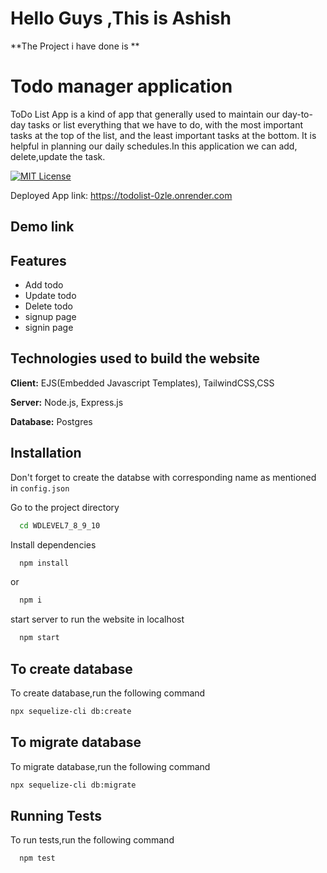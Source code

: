 # Hello Guys ,This is Ashish

**The Project i have done is **
# Todo manager application
ToDo List App is a kind of app that generally used to maintain our day-to-day tasks or list everything that we have to do, with the most important tasks at the top of the list, and the least important tasks at the bottom. It is helpful in planning our daily schedules.In this application we can add, delete,update the task.

[![MIT License](https://img.shields.io/badge/Platform-Deployed-green.svg)](https://choosealicense.com/licenses/mit/)

Deployed App link: 
https://todolist-0zle.onrender.com

## Demo link


## Features
- Add todo
- Update todo
- Delete todo
- signup page
- signin page
  




## Technologies used to build the website

**Client:** EJS(Embedded Javascript Templates), TailwindCSS,CSS

**Server:** Node.js, Express.js

**Database:** Postgres


## Installation

Don't forget to create the databse with corresponding name as mentioned in `config.json`



Go to the project directory

```bash
  cd WDLEVEL7_8_9_10
```

Install dependencies

```bash
  npm install
```
or
```bash
  npm i
```
start server to run the website in localhost

```bash
  npm start
```
## To create database

To create database,run the following command

```bash
npx sequelize-cli db:create
```
## To migrate database

To migrate database,run the following command

```bash
npx sequelize-cli db:migrate
```

## Running Tests

To run tests,run the following command

```bash
  npm test
```
